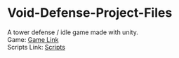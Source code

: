 # Void-Defense-Project-Files
A tower defense / idle game made with unity.</br>
Game: [Game Link](https://poki.com/en/g/towntopia)</br>
Scripts Link: [Scripts](https://github.com/Hir-o/Void-Defense-Project-Files/tree/master/Assets/Scripts)
